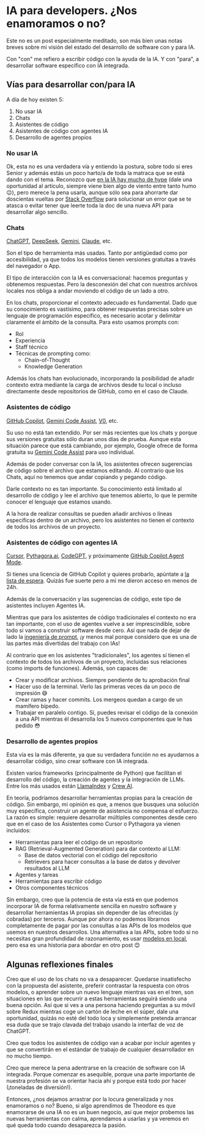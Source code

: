 # IA para developers. ¿Nos enamoramos o no?

Este no es un post especialmente meditado, son más bien unas notas breves sobre mi visión del estado del desarrollo de software con y para IA.

Con "con" me refiero a escribir código con la ayuda de la IA. Y con "para", a desarrollar software específico con IA integrada.

## Vías para desarrollar con/para IA

A día de hoy existen 5:

1. No usar IA
2. Chats
3. Asistentes de código
4. Asistentes de código con agentes IA
5. Desarrollo de agentes propios

### No usar IA

Ok, esta no es una verdadera vía y entiendo la postura, sobre todo si eres Senior y además estás un poco harto/a de toda la matraca que se está dando con el tema. Reconozco que [en la IA hay mucho de hype](https://www.wheresyoured.at/longcon/) (dale una oportunidad al artículo, siempre viene bien algo de viento entre tanto humo 😉), pero merece la pena usarla, aunque sólo sea para ahorrarte dar doscientas vueltas por [Stack Overflow](https://stackoverflow.com/) para solucionar un error que se te atasca o evitar tener que leerte toda la doc de una nueva API para desarrollar algo sencillo.

### Chats

[ChatGPT](https://chat.openai.com/), [DeepSeek](https://www.deepseek.com/), [Gemini](https://gemini.google.com/), [Claude](https://claude.ai/), etc.

Son el tipo de herramienta más usadas. Tanto por antigüedad como por accesibilidad, ya que todos los modelos tienen versiones gratuitas a través del navegador o App.

El tipo de interacción con la IA es conversacional: hacemos preguntas y obtenemos respuestas. Pero la desconexión del chat con nuestros archivos locales nos obliga a andar moviendo el código de un lado a otro.

En los chats, proporcionar el contexto adecuado es fundamental. Dado que su conocimiento es vastísimo, para obtener respuestas precisas sobre un lenguaje de programación específico, es necesario acotar y delimitar claramente el ámbito de la consulta. Para esto usamos prompts con:

- Rol
- Experiencia
- Staff técnico
- Técnicas de prompting como:
  - Chain-of-Thought
  - Knowledge Generation

Además los chats han evolucionado, incorporando la posibilidad de añadir contexto extra mediante la carga de archivos desde tu local o incluso directamente desde repositorios de GitHub, como en el caso de Claude.

### Asistentes de código

[GitHub Copilot](https://github.com/features/copilot), [Gemini Code Assist](https://developers.google.com/gemini-code-assist), [V0](https://v0.dev/), etc.

Su uso no está tan extendido. Por ser más recientes que los chats y porque sus versiones gratuitas sólo duran unos días de prueba. Aunque esta situación parece que está cambiando, por ejemplo, Google ofrece de forma gratuita su [Gemini Code Assist](https://developers.google.com/gemini-code-assist/docs/overview#supported-features-gca) para uso individual. 

Además de poder conversar con la IA, los asistentes ofrecen sugerencias de código sobre el archivo que estamos editando. Al contrario que los Chats, aquí no tenemos que andar copiando y pegando código.

Darle contexto no es tan importante. Su conocimiento está limitado al desarrollo de código y lee el archivo que tenemos abierto, lo que le permite conocer el lenguaje que estamos usando.

A la hora de realizar consultas se pueden añadir archivos o líneas específicas dentro de un archivo, pero los asistentes no tienen el contexto de todos los archivos de un proyecto.

### Asistentes de código con agentes IA

[Cursor](https://www.cursor.com/), [Pythagora.ai](https://pythagora.ai/), [CodeGPT](https://codegpt.com/), y próximamente [GitHub Copilot Agent Mode](https://github.blog/news-insights/product-news/github-copilot-the-agent-awakens/).

Si tienes una licencia de GitHub Copilot y quieres probarlo, apúntate a [la lista de espera](https://github.com/github-copilot/workspace_waitlist_signup/). Quizás fue suerte pero a mí me dieron acceso en menos de 24h.

Además de la conversación y las sugerencias de código, este tipo de asistentes incluyen Agentes IA.

Mientras que para los asistentes de código tradicionales el contexto no era tan importante, con el uso de agentes vuelve a ser imprescindible, sobre todo si vamos a construir software desde cero. Así que nada de dejar de lado la [ingeniería de prompt](https://www.promptingguide.ai/es), ¡y menos mal porque considero que es una de las partes más divertidas del trabajo con IAs!

Al contrario que en los asistentes "tradicionales", los agentes sí tienen el contexto de todos los archivos de un proyecto, incluidas sus relaciones (como imports de funciones). Además, son capaces de:

- Crear y modificar archivos. Siempre pendiente de tu aprobación final
- Hacer uso de la terminal. Verlo las primeras veces da un poco de impresión 😅
- Crear ramas y hacer commits. Los mergeos quedan a cargo de un mamífero bípedo.
- Trabajar en paralelo contigo. Sí, puedes revisar el código de la conexión a una API mientras él desarrolla los 5 nuevos componentes que le has pedido 😳

### Desarrollo de agentes propios

Esta vía es la más diferente, ya que su verdadera función no es ayudarnos a desarrollar código, sino crear software con IA integrada. 

Existen varios frameworks (principalmente de Python) que facilitan el desarrollo del código, la creación de agentes y la integración de LLMs. Entre los más usados están [LlamaIndex](https://docs.llamaindex.ai/en/stable/) y [Crew AI](https://docs.crewai.com/introduction).

En teoría, podríamos desarrollar herramientas propias para la creación de código. Sin embargo, mi opinión es que, a menos que busques una solución muy específica, construir un agente de asistencia no compensa el esfuerzo. La razón es simple: requiere desarrollar múltiples componentes desde cero que en el caso de los Asistentes como Cursor o Pythagora ya vienen incluidos:
- Herramientas para leer el código de un repositorio
- RAG (Retrieval-Augmented Generation) para dar contexto al LLM:
  - Base de datos vectorial con el código del repositorio
  - Retrievers para hacer consultas a la base de datos y devolver resultados al LLM
- Agentes y tareas
- Herramientas para escribir código
- Otros componentes técnicos

Sin embargo, creo que la potencia de esta vía está en que podemos incorporar IA de forma relativamente sencilla en nuestro software y desarrollar herramientas IA propias sin depender de las ofrecidas (y cobradas) por terceros. Aunque por ahora no podemos librarnos completamente de pagar por las consultas a las APIs de los modelos que usemos en nuestros desarrollos. Una alternativa a las APIs, sobre todo si no necesitas gran profundidad de razonamiento, es usar [modelos en local](https://ollama.com/search), pero esa es una historia para abordar en otro post 😊

## Algunas reflexiones finales

Creo que el uso de los chats no va a desaparecer. Quedarse insatisfecho con la propuesta del asistente, preferir contrastar la respuesta con otros modelos, o aprender sobre un nuevo lenguaje mientras vas en el tren, son situaciones en las que recurrir a estas herramientas seguirá siendo una buena opción. Así que si ves a una persona haciendo preguntas a su móvil sobre Redux mientras coge un cartón de leche en el súper, dale una oportunidad, quizás no esté del todo loca y simplemente pretenda arrancar esa duda que se trajo clavada del trabajo usando la interfaz de voz de ChatGPT.

Creo que todos los asistentes de código van a acabar por incluir agentes y que se convertirán en el estándar de trabajo de cualquier desarrollador en no mucho tiempo.

Creo que merece la pena adentrarse en la creación de software con IA integrada. Porque comenzar es asequible, porque una parte importante de nuestra profesión se va orientar hacia ahí y porque está todo por hacer (¡toneladas de diversión!).

Entonces, ¿nos dejamos arrastrar por la locura generalizada y nos enamoramos o no? Bueno, si algo aprendimos de Theodore es que enamorarse de una IA no es un buen negocio, así que mejor probemos las nuevas herramientas con calma, aprendamos a usarlas y ya veremos en qué queda todo cuando desaparezca la pasión.